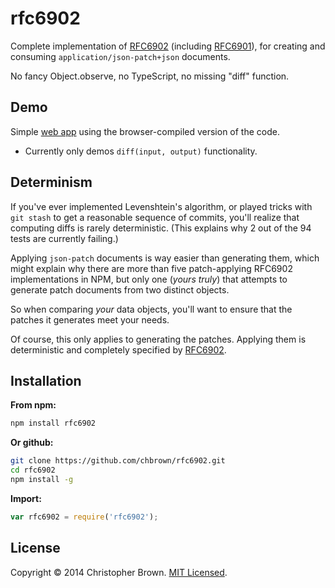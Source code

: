 # rfc6902

Complete implementation of [RFC6902](http://tools.ietf.org/html/rfc6902)
(including [RFC6901](http://tools.ietf.org/html/rfc6901)),
for creating and consuming `application/json-patch+json` documents.

No fancy Object.observe, no TypeScript, no missing "diff" function.


## Demo

Simple [web app](http://chbrown.github.io/rfc6902) using the browser-compiled version of the code.

* Currently only demos `diff(input, output)` functionality.


## Determinism

If you've ever implemented Levenshtein's algorithm,
or played tricks with `git stash` to get a reasonable sequence of commits,
you'll realize that computing diffs is rarely deterministic.
(This explains why 2 out of the 94 tests are currently failing.)

Applying `json-patch` documents is way easier than generating them,
which might explain why there are more than five patch-applying RFC6902 implementations in NPM,
but only one (_yours truly_) that attempts to generate patch documents from two distinct objects.

So when comparing _your_ data objects, you'll want to ensure that the patches it generates meet your needs.

Of course, this only applies to generating the patches.
Applying them is deterministic and completely specified by [RFC6902](http://tools.ietf.org/html/rfc6902).


## Installation

**From npm:**

```sh
npm install rfc6902
```

**Or github:**

```sh
git clone https://github.com/chbrown/rfc6902.git
cd rfc6902
npm install -g
```

**Import:**

```js
var rfc6902 = require('rfc6902');
```


## License

Copyright © 2014 Christopher Brown. [MIT Licensed](LICENSE).
